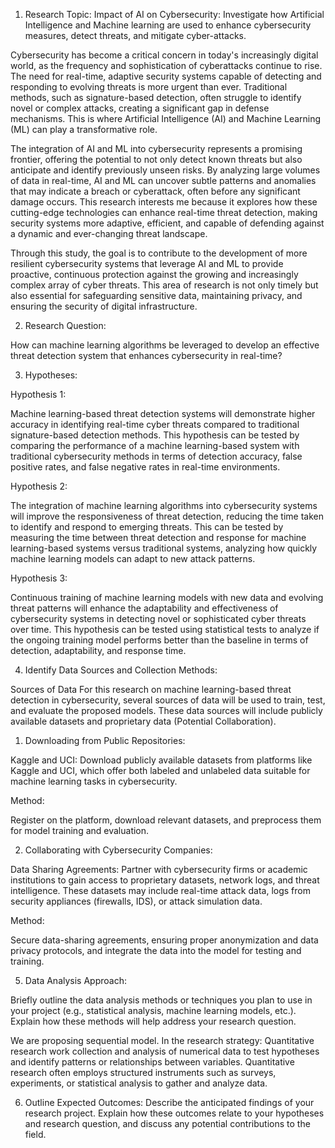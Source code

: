 1.	Research Topic: Impact of AI on Cybersecurity: Investigate how Artificial Intelligence and Machine learning are used to enhance cybersecurity measures, detect threats, and mitigate cyber-attacks.

Cybersecurity has become a critical concern in today's increasingly digital world, as the frequency and sophistication of cyberattacks continue to rise. The need for real-time, adaptive security systems capable of detecting and responding to evolving threats is more urgent than ever. Traditional methods, such as signature-based detection, often struggle to identify novel or complex attacks, creating a significant gap in defense mechanisms. This is where Artificial Intelligence (AI) and Machine Learning (ML) can play a transformative role.

The integration of AI and ML into cybersecurity represents a promising frontier, offering the potential to not only detect known threats but also anticipate and identify previously unseen risks. By analyzing large volumes of data in real-time, AI and ML can uncover subtle patterns and anomalies that may indicate a breach or cyberattack, often before any significant damage occurs. This research interests me because it explores how these cutting-edge technologies can enhance real-time threat detection, making security systems more adaptive, efficient, and capable of defending against a dynamic and ever-changing threat landscape.

Through this study, the goal is to contribute to the development of more resilient cybersecurity systems that leverage AI and ML to provide proactive, continuous protection against the growing and increasingly complex array of cyber threats. This area of research is not only timely but also essential for safeguarding sensitive data, maintaining privacy, and ensuring the security of digital infrastructure.

2.	Research Question:
   
How can machine learning algorithms be leveraged to develop an effective threat detection system that enhances cybersecurity in real-time?

3.	Hypotheses:

Hypothesis 1: 

Machine learning-based threat detection systems will demonstrate higher accuracy in identifying real-time cyber threats compared to traditional signature-based detection methods.
This hypothesis can be tested by comparing the performance of a machine learning-based system with traditional cybersecurity methods in terms of detection accuracy, false positive rates, and false negative rates in real-time environments.

Hypothesis 2: 

The integration of machine learning algorithms into cybersecurity systems will improve the responsiveness of threat detection, reducing the time taken to identify and respond to emerging threats.
This can be tested by measuring the time between threat detection and response for machine learning-based systems versus traditional systems, analyzing how quickly machine learning models can adapt to new attack patterns.

Hypothesis 3: 

Continuous training of machine learning models with new data and evolving threat patterns will enhance the adaptability and effectiveness of cybersecurity systems in detecting novel or sophisticated cyber threats over time.
This hypothesis can be tested using statistical tests to analyze if the ongoing training model performs better than the baseline in terms of detection, adaptability, and response time.
   

4.	Identify Data Sources and Collection Methods:

Sources of Data
For this research on machine learning-based threat detection in cybersecurity, several sources of data will be used to train, test, and evaluate the proposed models. These data sources will include publicly available datasets and proprietary data (Potential Collaboration).

1. Downloading from Public Repositories:

Kaggle and UCI: Download publicly available datasets from platforms like Kaggle and UCI, which offer both labeled and unlabeled data suitable for machine learning tasks in cybersecurity.

Method: 

Register on the platform, download relevant datasets, and preprocess them for model training and evaluation.

2. Collaborating with Cybersecurity Companies:

Data Sharing Agreements: Partner with cybersecurity firms or academic institutions to gain access to proprietary datasets, network logs, and threat intelligence. These datasets may include real-time attack data, logs from security appliances (firewalls, IDS), or attack simulation data.

Method: 

Secure data-sharing agreements, ensuring proper anonymization and data privacy protocols, and integrate the data into the model for testing and training.


5.	Data Analysis Approach:
   
Briefly outline the data analysis methods or techniques you plan to use in your project (e.g., statistical analysis, machine learning models, etc.). Explain how these methods will help address your research question.

We are proposing sequential model. In  the research strategy: Quantitative research work collection and analysis of numerical data
to test hypotheses and identify patterns or relationships between variables. Quantitative
research often employs structured instruments such as surveys, experiments, or statistical
analysis to gather and analyze data.



6.	Outline Expected Outcomes:
Describe the anticipated findings of your research project. Explain how these outcomes relate to your hypotheses and research question, and discuss any potential contributions to the field.
